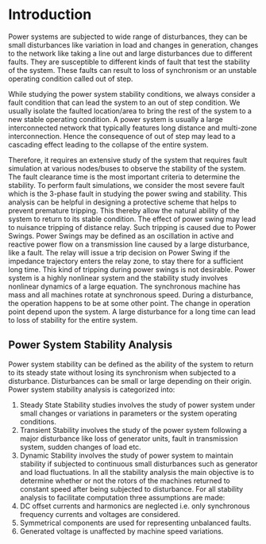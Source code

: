 # Introduction

Power systems are subjected to wide range of disturbances, they can be small disturbances like
variation in load and changes in generation, changes to the network like taking a line out and
large disturbances due to different faults. They are susceptible to different kinds of fault that
test the stability of the system. These faults can result to loss of synchronism or an unstable
operating condition called out of step.

While studying the power system stability conditions, we always consider a fault condition
that can lead the system to an out of step condition. We usually isolate the faulted location/area
to bring the rest of the system to a new stable operating condition. A power system is usually
a large interconnected network that typically features long distance and multi-zone
interconnection. Hence the consequence of out of step may lead to a cascading effect leading
to the collapse of the entire system.

Therefore, it requires an extensive study of the system that requires fault simulation at various
nodes/buses to observe the stability of the system. The fault clearance time is the most
important criteria to determine the stability. To perform fault simulations, we consider the
most severe fault which is the 3-phase fault in studying the power swing and stability. This
analysis can be helpful in designing a protective scheme that helps to prevent premature
tripping. This thereby allow the natural ability of the system to return to its stable condition.
The effect of power swing may lead to nuisance tripping of distance relay. Such tripping is
caused due to Power Swings. Power Swings may be defined as an oscillation in active and
reactive power flow on a transmission line caused by a large disturbance, like a fault. The relay
will issue a trip decision on Power Swing if the impedance trajectory enters the relay zone, to
stay there for a sufficient long time. This kind of tripping during power swings is not desirable.
Power system is a highly nonlinear system and the stability study involves nonlinear dynamics
of a large equation. The synchronous machine has mass and all machines rotate at synchronous
speed. During a disturbance, the operation happens to be at some other point. The change in
operation point depend upon the system. A large disturbance for a long time can lead to loss
of stability for the entire system.

## Power System Stability Analysis
Power system stability can be defined as the ability of the system to return to its steady state
without losing its synchronism when subjected to a disturbance. Disturbances can be small or
large depending on their origin. Power system stability analysis is categorized into:
1. Steady State Stability studies involves the study of power system under small changes or
variations in parameters or the system operating conditions.
2. Transient Stability involves the study of the power system following a major disturbance like
loss of generator units, fault in transmission system, sudden changes of load etc.
3. Dynamic Stability involves the study of power system to maintain stability if subjected to
continuous small disturbances such as generator and load fluctuations.
In all the stability analysis the main objective is to determine whether or not the rotors of the
machines returned to constant speed after being subjected to disturbance. For all stability analysis
to facilitate computation three assumptions are made:
1. DC offset currents and harmonics are neglected i.e. only synchronous frequency currents and
voltages are considered.
2. Symmetrical components are used for representing unbalanced faults.
3. Generated voltage is unaffected by machine speed variations.
